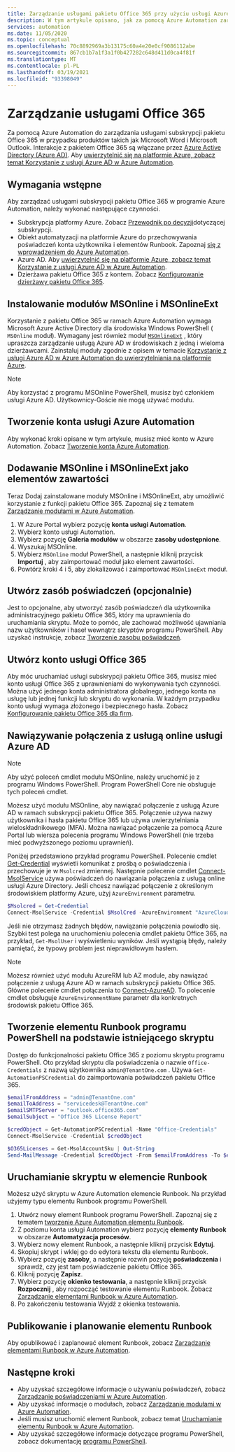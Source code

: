 ```yaml
---
title: Zarządzanie usługami pakietu Office 365 przy użyciu usługi Azure Automation
description: W tym artykule opisano, jak za pomocą Azure Automation zarządzać usługami subskrypcji pakietu Office 365.
services: automation
ms.date: 11/05/2020
ms.topic: conceptual
ms.openlocfilehash: 70c8892969a3b13175c60a4e20e0cf9086112abe
ms.sourcegitcommit: 867cb1b7a1f3a1f0b427282c648d411d0ca4f81f
ms.translationtype: MT
ms.contentlocale: pl-PL
ms.lasthandoff: 03/19/2021
ms.locfileid: "93398049"
---
```

# <a name="manage-office-365-services"></a>Zarządzanie usługami Office 365

Za pomocą Azure Automation do zarządzania usługami subskrypcji pakietu Office 365 w przypadku produktów takich jak Microsoft Word i Microsoft Outlook. Interakcje z pakietem Office 365 są włączane przez [Azure Active Directory (Azure AD)](../active-directory/fundamentals/active-directory-whatis.md). Aby [uwierzytelnić się na platformie Azure, zobacz temat Korzystanie z usługi Azure AD w Azure Automation](automation-use-azure-ad.md).

## <a name="prerequisites"></a>Wymagania wstępne

Aby zarządzać usługami subskrypcji pakietu Office 365 w programie Azure Automation, należy wykonać następujące czynności.

* Subskrypcja platformy Azure. Zobacz [Przewodnik po decyzji](/azure/cloud-adoption-framework/decision-guides/subscriptions/)dotyczącej subskrypcji.
* Obiekt automatyzacji na platformie Azure do przechowywania poświadczeń konta użytkownika i elementów Runbook. Zapoznaj [się z wprowadzeniem do Azure Automation](./automation-intro.md).
* Azure AD. Aby [uwierzytelnić się na platformie Azure, zobacz temat Korzystanie z usługi Azure AD w Azure Automation](automation-use-azure-ad.md).
* Dzierżawa pakietu Office 365 z kontem. Zobacz [Konfigurowanie dzierżawy pakietu Office 365](/sharepoint/dev/spfx/set-up-your-developer-tenant).

## <a name="install-the-msonline-and-msonlineext-modules"></a>Instalowanie modułów MSOnline i MSOnlineExt

Korzystanie z pakietu Office 365 w ramach Azure Automation wymaga Microsoft Azure Active Directory dla środowiska Windows PowerShell ( `MSOnline` moduł). Wymagany jest również moduł [`MSOnlineExt`](https://www.powershellgallery.com/packages/MSOnlineExt/1.0.35) , który upraszcza zarządzanie usługą Azure AD w środowiskach z jedną i wieloma dzierżawcami. Zainstaluj moduły zgodnie z opisem w temacie [Korzystanie z usługi Azure AD w Azure Automation do uwierzytelniania na platformie Azure](automation-use-azure-ad.md).

>[!NOTE]
>Aby korzystać z programu MSOnline PowerShell, musisz być członkiem usługi Azure AD. Użytkownicy-Goście nie mogą używać modułu.

## <a name="create-an-azure-automation-account"></a>Tworzenie konta usługi Azure Automation

Aby wykonać kroki opisane w tym artykule, musisz mieć konto w Azure Automation. Zobacz [Tworzenie konta Azure Automation](automation-quickstart-create-account.md).
 
## <a name="add-msonline-and-msonlineext-as-assets"></a>Dodawanie MSOnline i MSOnlineExt jako elementów zawartości

Teraz Dodaj zainstalowane moduły MSOnline i MSOnlineExt, aby umożliwić korzystanie z funkcji pakietu Office 365. Zapoznaj się z tematem [Zarządzanie modułami w Azure Automation](shared-resources/modules.md).

1. W Azure Portal wybierz pozycję **konta usługi Automation**.
2. Wybierz konto usługi Automation.
3. Wybierz pozycję **Galeria modułów** w obszarze **zasoby udostępnione**.
4. Wyszukaj MSOnline.
5. Wybierz `MSOnline` moduł PowerShell, a następnie kliknij przycisk **Importuj** , aby zaimportować moduł jako element zawartości.
6. Powtórz kroki 4 i 5, aby zlokalizować i zaimportować `MSOnlineExt` moduł.

## <a name="create-a-credential-asset-optional"></a>Utwórz zasób poświadczeń (opcjonalnie)

Jest to opcjonalne, aby utworzyć zasób poświadczeń dla użytkownika administracyjnego pakietu Office 365, który ma uprawnienia do uruchamiania skryptu. Może to pomóc, ale zachować możliwość ujawniania nazw użytkowników i haseł wewnątrz skryptów programu PowerShell. Aby uzyskać instrukcje, zobacz [Tworzenie zasobu poświadczeń](automation-use-azure-ad.md#create-a-credential-asset).

## <a name="create-an-office-365-service-account"></a>Utwórz konto usługi Office 365

Aby móc uruchamiać usługi subskrypcji pakietu Office 365, musisz mieć konto usługi Office 365 z uprawnieniami do wykonywania tych czynności. Można użyć jednego konta administratora globalnego, jednego konta na usługę lub jednej funkcji lub skryptu do wykonania. W każdym przypadku konto usługi wymaga złożonego i bezpiecznego hasła. Zobacz [Konfigurowanie pakietu Office 365 dla firm](/microsoft-365/admin/setup/setup).

## <a name="connect-to-the-azure-ad-online-service"></a>Nawiązywanie połączenia z usługą online usługi Azure AD

>[!NOTE]
>Aby użyć poleceń cmdlet modułu MSOnline, należy uruchomić je z programu Windows PowerShell. Program PowerShell Core nie obsługuje tych poleceń cmdlet.

Możesz użyć modułu MSOnline, aby nawiązać połączenie z usługą Azure AD w ramach subskrypcji pakietu Office 365. Połączenie używa nazwy użytkownika i hasła pakietu Office 365 lub używa uwierzytelniania wieloskładnikowego (MFA). Można nawiązać połączenie za pomocą Azure Portal lub wiersza polecenia programu Windows PowerShell (nie trzeba mieć podwyższonego poziomu uprawnień).

Poniżej przedstawiono przykład programu PowerShell. Polecenie cmdlet [Get-Credential](/powershell/module/microsoft.powershell.security/get-credential) wyświetli komunikat z prośbą o poświadczenia i przechowuje je w `Msolcred` zmiennej. Następnie polecenie cmdlet [Connect-MsolService](/powershell/module/msonline/connect-msolservice) używa poświadczeń do nawiązania połączenia z usługą online usługi Azure Directory. Jeśli chcesz nawiązać połączenie z określonym środowiskiem platformy Azure, użyj `AzureEnvironment` parametru.

```powershell
$Msolcred = Get-Credential
Connect-MsolService -Credential $MsolCred -AzureEnvironment "AzureCloud"
```

Jeśli nie otrzymasz żadnych błędów, nawiązanie połączenia powiodło się. Szybki test polega na uruchomieniu polecenia cmdlet pakietu Office 365, na przykład, `Get-MsolUser` i wyświetleniu wyników. Jeśli wystąpią błędy, należy pamiętać, że typowy problem jest nieprawidłowym hasłem.

>[!NOTE]
>Możesz również użyć modułu AzureRM lub AZ module, aby nawiązać połączenie z usługą Azure AD w ramach subskrypcji pakietu Office 365. Główne polecenie cmdlet połączenia to [Connect-AzureAD](/powershell/module/azuread/connect-azuread). To polecenie cmdlet obsługuje `AzureEnvironmentName` parametr dla konkretnych środowisk pakietu Office 365.

## <a name="create-a-powershell-runbook-from-an-existing-script"></a>Tworzenie elementu Runbook programu PowerShell na podstawie istniejącego skryptu

Dostęp do funkcjonalności pakietu Office 365 z poziomu skryptu programu PowerShell. Oto przykład skryptu dla poświadczenia o nazwie `Office-Credentials` z nazwą użytkownika `admin@TenantOne.com` . Używa `Get-AutomationPSCredential` do zaimportowania poświadczeń pakietu Office 365.

```powershell
$emailFromAddress = "admin@TenantOne.com"
$emailToAddress = "servicedesk@TenantOne.com"
$emailSMTPServer = "outlook.office365.com"
$emailSubject = "Office 365 License Report"

$credObject = Get-AutomationPSCredential -Name "Office-Credentials"
Connect-MsolService -Credential $credObject

$O365Licenses = Get-MsolAccountSku | Out-String
Send-MailMessage -Credential $credObject -From $emailFromAddress -To $emailToAddress -Subject $emailSubject -Body $O365Licenses -SmtpServer $emailSMTPServer -UseSSL
```

## <a name="run-the-script-in-a-runbook"></a>Uruchamianie skryptu w elemencie Runbook

Możesz użyć skryptu w Azure Automation elemencie Runbook. Na przykład użyjemy typu elementu Runbook programu PowerShell.

1. Utwórz nowy element Runbook programu PowerShell. Zapoznaj się z tematem [tworzenie Azure Automation elementu Runbook](./automation-quickstart-create-runbook.md).
2. Z poziomu konta usługi Automation wybierz pozycję **elementy Runbook** w obszarze **Automatyzacja procesów**.
3. Wybierz nowy element Runbook, a następnie kliknij przycisk **Edytuj**.
4. Skopiuj skrypt i wklej go do edytora tekstu dla elementu Runbook.
5. Wybierz pozycję **zasoby**, a następnie rozwiń pozycję **poświadczenia** i sprawdź, czy jest tam poświadczenie pakietu Office 365.
6. Kliknij pozycję **Zapisz**.
7. Wybierz pozycję **okienko testowania**, a następnie kliknij przycisk **Rozpocznij** , aby rozpocząć testowanie elementu Runbook. Zobacz [Zarządzanie elementami Runbook w Azure Automation](./manage-runbooks.md).
8. Po zakończeniu testowania Wyjdź z okienka testowania.

## <a name="publish-and-schedule-the-runbook"></a>Publikowanie i planowanie elementu Runbook

Aby opublikować i zaplanować element Runbook, zobacz [Zarządzanie elementami Runbook w Azure Automation](./manage-runbooks.md).

## <a name="next-steps"></a>Następne kroki

* Aby uzyskać szczegółowe informacje o używaniu poświadczeń, zobacz [Zarządzanie poświadczeniami w Azure Automation](shared-resources/credentials.md).
* Aby uzyskać informacje o modułach, zobacz [Zarządzanie modułami w Azure Automation](shared-resources/modules.md).
* Jeśli musisz uruchomić element Runbook, zobacz temat [Uruchamianie elementu Runbook w Azure Automation](start-runbooks.md).
* Aby uzyskać szczegółowe informacje dotyczące programu PowerShell, zobacz dokumentację [programu PowerShell](/powershell/scripting/overview).
